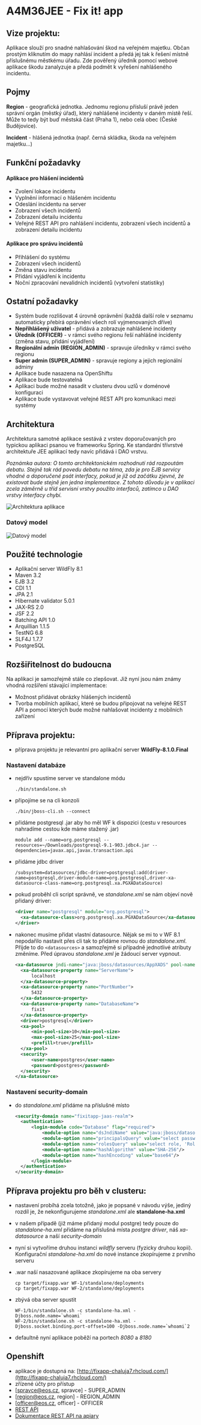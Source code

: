 # A4M36JEE - Fix it! app #

## Vize projektu: ##
Aplikace slouží pro snadné nahlašování škod na veřejném majetku. Občan prostým kliknutím do mapy nahlásí incident a předá jej tak k řešení místně příslušnému městkému úřadu. Zde pověřený úředník pomocí webové aplikace škodu zanalyzuje a předá podmět k vyřešení nahlášeného incidentu.

## Pojmy ##
**Region** - geografická jednotka. Jednomu regionu přísluší právě jeden správní orgán (městký úřad), který nahlášené incidenty v daném místě řeší. Může to tedy být buď městská část (Praha 1), nebo celá obec (České Budějovice).

**Incident** - hlášená jednotka (např. černá skládka, škoda na veřejném majetku…)

## Funkční požadavky ##
#### Aplikace pro hlášení incidentů ####
* Zvolení lokace incidentu
* Vyplnění informací o hlášeném incidentu
* Odeslání incidentu na server
* Zobrazení všech incidentů
* Zobrazení detailu incidentu
* Veřejné REST API pro nahlášení incidentu, zobrazení všech incidentů a zobrazení detailu incidentu

#### Aplikace pro správu incidentů ####
* Přihlášení do systému
* Zobrazení všech incidentů
* Změna stavu incidentu
* Přidání vyjádření k incidentu
* Noční zpracování nevalidních incidentů (vytvoření statistiky)

## Ostatní požadavky ##
* Systém bude rozlišovat 4 úrovně oprávnění (každá další role v seznamu automaticky přebírá oprávnění všech rolí vyjmenovaných dříve)
 * **Nepřihlášený uživatel** - přidává a zobrazuje nahlášené incidenty
 * **Úředník (OFFICER)** - v rámci svého regionu řeší nahlášné incidenty (změna stavu, přidání vyjádření)
 * **Regionální admin (REGION_ADMIN)** - spravuje úředníky v rámci svého regionu
 * **Super admin (SUPER_ADMIN)** - spravuje regiony a jejich regionální adminy
* Aplikace bude nasazena na OpenShiftu
* Aplikace bude testovatelná
* Aplikaci bude možné nasadit v clusteru dvou uzlů v doménové konfiguraci
* Aplikace bude vystavovat veřejné REST API pro komunikaci mezi systémy

## Architektura ##
Architektura samotné aplikace sestává z vrstev doporučovaných pro typickou aplikaci psanou ve frameworku Spring. Ke standardní třívrstvé architektuře JEE aplikací tedy navíc přidává i DAO vrstvu. 

*Poznámka autora: O tomto architektonickém rozhodnutí rád rozpoutám debatu. Stejně tak rád povedu debatu na téma, zda je pro EJB servicy vhodné a doporučené psát interfacy, pokud je již od začátku zjevné, že existovat bude stejně jen jedna implementace. Z tohoto důvodu je v aplikaci  zcela záměrně u tříd servisní vrstvy použito interfaců, zatímco u DAO vrstvy interfacy chybí.*

![Architektura aplikace](doc/fixAppArchitecture.png)


### Datový model ###

![Datový model](doc/fixappModel.png)


## Použité technologie ##
* Aplikační server WildFly 8.1
* Maven 3.2
* EJB 3.2
* CDI	1.1
* JPA 2.1
* Hibernate validator 5.0.1
* JAX-RS 2.0
* JSF 2.2
* Batching API 1.0
* Arquillian 1.1.5
* TestNG 6.8
* SLF4J 1.7.7
* PostgreSQL

## Rozšiřitelnost do budoucna ##
Na aplikaci je samozřejmě stále co zlepšovat. Již nyní jsou nám známy vhodná rozšíření stávající implementace:
* Možnost přidávat obrázky hlášených incidentů
* Tvorba mobilních aplikací, které se budou připojovat na veřejné REST API a pomocí kterých bude možné nahlašovat incidenty z mobilních zařízení

## Příprava projektu: ##

* příprava projektu je relevantní pro aplikační server **WildFly-8.1.0.Final**

### Nastavení databáze ###

* nejdřív spustíme server ve standalone módu

  ``./bin/standalone.sh``

* připojíme se na cli konzoli

  ``./bin/jboss-cli.sh --connect``

* přidáme postgresql .jar aby ho měl WF k dispozici (cestu v resources nahradíme cestou kde máme stažený .jar)

  ``module add --name=org.postgresql --resources=~/Downloads/postgresql-9.1-903.jdbc4.jar --dependencies=javax.api,javax.transaction.api``

* přidáme jdbc driver

  ``/subsystem=datasources/jdbc-driver=postgresql:add(driver-name=postgresql,driver-module-name=org.postgresql,driver-xa-datasource-class-name=org.postgresql.xa.PGXADataSource)``
  
* pokud proběhl cli script správně, ve *standalone.xml* se nám objeví nově přidaný driver:

  ```xml
  <driver name="postgresql" module="org.postgresql">
    <xa-datasource-class>org.postgresql.xa.PGXADataSource</xa-datasource-class>
  </driver>
  ```

* nakonec musíme přidat vlastní datasource. Nějak se mi to v WF 8.1 nepodařilo nastavit přes cli tak to přidáme rovnou do *standalone.xml*. Přijde to do ``<datasources>`` a samozřejmě si případně jednotlivé atributy změníme. Před úpravou *standalone.xml* je žádoucí server vypnout.

  ```xml
  <xa-datasource jndi-name="java:jboss/datasources/AppXADS" pool-name="AppXADS" enabled="true">
    <xa-datasource-property name="ServerName">
        localhost
    </xa-datasource-property>
    <xa-datasource-property name="PortNumber">
        5432
    </xa-datasource-property>
    <xa-datasource-property name="DatabaseName">
        fixit
    </xa-datasource-property>
    <driver>postgresql</driver>
    <xa-pool>
        <min-pool-size>10</min-pool-size>
        <max-pool-size>25</max-pool-size>
        <prefill>true</prefill>
    </xa-pool>
    <security>
        <user-name>postgres</user-name>
        <password>postgres</password>
    </security>
  </xa-datasource>
  ```


### Nastavení security-domain ###

* do *standalone.xml* přidáme na příslušné místo

  ```xml
  <security-domain name="fixitapp-jaas-realm">
    <authentication>
        <login-module code="Database" flag="required">
            <module-option name="dsJndiName" value="java:jboss/datasources/AppXADS"/>
            <module-option name="principalsQuery" value="select password from person where username=?"/>
            <module-option name="rolesQuery" value="select role, 'Roles' from person where username=?"/>
            <module-option name="hashAlgorithm" value="SHA-256"/>
            <module-option name="hashEncoding" value="base64"/>
        </login-module>
    </authentication>
  </security-domain>
  ```
  
## Příprava projektu pro běh v clusteru: ##

* nastavení probíhá zcela totožně, jako je popsané v návodu výše, jediný rozdíl je, že nekonfigurujeme *standalone.xml* ale **standalone-ha.xml**

* v našem případě (již máme přidaný modul postgre) tedy pouze do *standalone-ha.xml* přidáme na příslušná místa *postgre driver*, náš *xa-datasource* a naší *security-domain*

* nyní si vytvoříme druhou instanci *wildfly* serveru (fyzicky druhou kopii). Konfigurační *standalone-ha.xml* do nové instance zkopírujeme z prvního serveru

* .war naší nasazované aplikace zkopírujeme na oba servery
  ```
  cp target/fixapp.war WF-1/standalone/deployments
  cp target/fixapp.war WF-2/standalone/deployments
  ```
  
* zbývá oba server spustit
  ```
  WF-1/bin/standalone.sh -c standalone-ha.xml -Djboss.node.name=`whoami`
  WF-2/bin/standalone.sh -c standalone-ha.xml -Djboss.socket.binding.port-offset=100 -Djboss.node.name=`whoami`2
  ```

* defaultně nyní aplikace poběží na portech *8080* a *8180*

## Openshift ##
* aplikace je dostupná na: [http://fixapp-chaluja7.rhcloud.com/](http://fixapp-chaluja7.rhcloud.com/)
* zřízené účty pro přístup
 * [spravce@eos.cz, spravce] - SUPER_ADMIN
 * [region@eos.cz, region] - REGION_ADMIN
 * [officer@eos.cz, officer] - OFFICER
* [REST API](http://fixapp-chaluja7.rhcloud.com/api/v1/)
* [Dokumentace REST API na apiary](http://docs.fixapppublicapi.apiary.io/#)

  